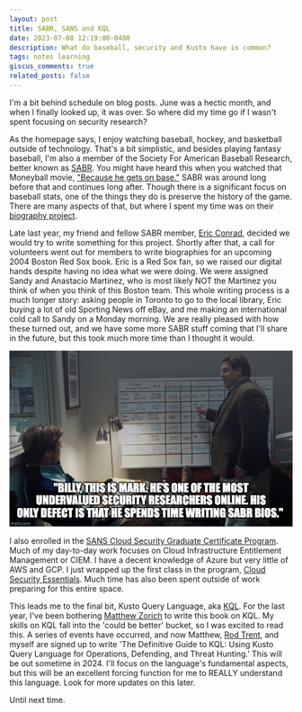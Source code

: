 ```yaml
---
layout: post
title: SABR, SANS and KQL
date: 2023-07-08 12:19:00-0400
description: What do baseball, security and Kusto have in common?
tags: notes learning
giscus_comments: true
related_posts: false
---
```

I'm a bit behind schedule on blog posts. June was a hectic month, and when I finally looked up, it was over. So where did my time go if I wasn't spent focusing on security research?

As the homepage says, I enjoy watching baseball, hockey, and basketball outside of technology. That's a bit simplistic, and besides playing fantasy baseball, I'm also a member of the Society For American Baseball Research, better known as [SABR](https://sabr.org/). You might have heard this when you watched that Moneyball movie, ["Because he gets on base."](https://www.youtube.com/watch?v=3MjxoaynCmk) SABR was around long before that and continues long after. Though there is a significant focus on baseball stats, one of the things they do is preserve the history of the game. There are many aspects of that, but where I spent my time was on their [biography project](https://sabr.org/bioproject).

Late last year, my friend and fellow SABR member, [Eric Conrad](https://www.ericconrad.com/), decided we would try to write something for this project. Shortly after that, a call for volunteers went out for members to write biographies for an upcoming 2004 Boston Red Sox book. Eric is a Red Sox fan, so we raised our digital hands despite having no idea what we were doing. We were assigned Sandy and Anastacio Martinez, who is most likely NOT the Martinez you think of when you think of this Boston team. This whole writing process is a much longer story: asking people in Toronto to go to the local library, Eric buying a lot of old Sporting News off eBay, and me making an international cold call to Sandy on a Monday morning. We are really pleased with how these turned out, and we have some more SABR stuff coming that I'll share in the future, but this took much more time than I thought it would.

![Moneyball](/assets/img/Moneyball.jpg)

I also enrolled in the [SANS Cloud Security Graduate Certificate Program](https://www.sans.edu/cyber-security-programs/graduate-certificate-cloud-security/). Much of my day-to-day work focuses on Cloud Infrastructure Entitlement Management or CIEM. I have a decent knowledge of Azure but very little of AWS and GCP. I just wrapped up the first class in the program, [Cloud Security Essentials](https://www.sans.org/cyber-security-courses/cloud-security-essentials/). Much time has also been spent outside of work preparing for this entire space.

This leads me to the final bit, Kusto Query Language, aka [KQL](https://learn.microsoft.com/en-us/azure/data-explorer/kusto/query/). For the last year, I've been bothering [Matthew Zorich](https://www.linkedin.com/in/matthewzorich/) to write this book on KQL. My skills on KQL fall into the 'could be better' bucket, so I was excited to read this. A series of events have occurred, and now Matthew, [Rod Trent](https://www.linkedin.com/in/rodtrent/), and myself are signed up to write 'The Definitive Guide to KQL: Using Kusto Query Language for Operations, Defending, and Threat Hunting.' This will be out sometime in 2024. I'll focus on the language's fundamental aspects, but this will be an excellent forcing function for me to REALLY understand this language. Look for more updates on this later.

Until next time.
